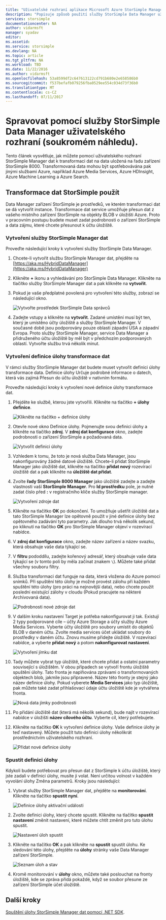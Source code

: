 ```yaml
---
title: "Uživatelské rozhraní aplikace Microsoft Azure StorSimple Manager dat | Microsoft Docs"
description: "Popisuje způsob použití služby StorSimple Data Manager uživatelského rozhraní (soukromém náhledu)."
services: storsimple
documentationcenter: NA
author: vidarmsft
manager: syadav
editor: 
ms.assetid: 
ms.service: storsimple
ms.devlang: NA
ms.topic: article
ms.tgt_pltfrm: NA
ms.workload: TBD
ms.date: 11/22/2016
ms.author: vidarmsft
ms.openlocfilehash: 53a8599df2c647613122cd791b680e2e658586b0
ms.sourcegitcommit: f537befafb079256fba0529ee554c034d73f36b0
ms.translationtype: MT
ms.contentlocale: cs-CZ
ms.lasthandoff: 07/11/2017
---
```

# <a name="manage-using-the-storsimple-data-manager-service-ui-private-preview"></a>Spravovat pomocí služby StorSimple Data Manager uživatelského rozhraní (soukromém náhledu).

Tento článek vysvětluje, jak můžete pomocí uživatelského rozhraní StorSimple Manager dat k transformaci dat na data uložená na řadu zařízení StorSimple 8000. Transformovaná data mohou být spotřebovávána pak jinými službami Azure, například Azure Media Services, Azure HDInsight, Azure Machine Learning a Azure Search. 


## <a name="use-storsimple-data-transformation"></a>Transformace dat StorSimple použít

Data Manager zařízení StorSimple je prostředků, ve kterém transformaci dat se dá vytvořit instance. Transformace dat service umožňuje přesun dat z vašeho místního zařízení StorSimple na objekty BLOB v úložišti Azure. Proto v pracovním postupu budete muset zadat podrobnosti o zařízení StorSimple a data zájmu, které chcete přesunout k účtu úložiště.

### <a name="create-a-storsimple-data-manager-service"></a>Vytvoření služby StorSimple Manager dat

Proveďte následující kroky k vytvoření služby StorSimple Data Manager.

1. Chcete-li vytvořit službu StorSimple Manager dat, přejděte na [https://aka.ms/HybridDataManager](https://aka.ms/HybridDataManager)

2. Klikněte  **+**  ikonu a vyhledávání pro StorSimple Data Manager. Klikněte na tlačítko služby StorSimple Manager dat a pak klikněte na **vytvořit**.

3. Pokud je vaše předplatné povolená pro vytvoření této služby, zobrazí se následující okno.

    ![Vytvořte prostředek StorSimple Data správců](./media/storsimple-data-manager-ui/create-new-data-manager-service.png)

4. Zadejte vstupy a klikněte na **vytvořit**. Zadané umístění musí být ten, který je umístěno účty úložiště a služby StorSimple Manager. V současné době jsou podporovány pouze oblasti západní USA a západní Evropa. Proto služby StorSimple Manager, service Data Manager a přidruženého účtu úložiště by měl být v předchozím podporovaných oblastí. Vytvořte službu trvá několik minut.

### <a name="create-a-data-transformation-job-definition"></a>Vytvoření definice úlohy transformace dat

V rámci služby StorSimple Manager dat budete muset vytvořit definici úlohy transformace data. Definice úlohy Určuje podrobné informace o datech, která vás zajímá Přesun do účtu úložiště v nativním formátu. 

Proveďte následující kroky k vytvoření nové definice úlohy transformace dat.

1.  Přejděte ke službě, kterou jste vytvořili. Klikněte na tlačítko **+ úlohy definice**.

    ![Klikněte na tlačítko + definice úlohy](./media/storsimple-data-manager-ui/click-add-job-definition.png)

2. Otevře nové okno Definice úlohy. Pojmenujte svou definici úlohy a klikněte na tlačítko **zdroj**. V **zdroj dat konfigurace** okno, zadejte podrobnosti o zařízení StorSimple a požadovaná data.

    ![Vytvořit definici úlohy](./media/storsimple-data-manager-ui//create-new-job-deifnition.png)

3. Vzhledem k tomu, že toto je nová služba Data Manager, jsou nakonfigurovány žádné datové úložiště. Chcete-li přidat StorSimple Manager jako úložiště dat, klikněte na tlačítko **přidat nový** rozevírací úložiště dat a pak klikněte na **úložiště dat přidat**.

4. Zvolte **řady StorSimple 8000 Manager** jako úložiště zadejte a zadejte vlastnosti vaší **StorSimple Manager**. Pro **Id prostředku** pole, je nutné zadat číslo před **:** v registračního klíče služby StorSimple manager.

    ![Vytvoření zdroje dat](./media/storsimple-data-manager-ui/create-new-data-source.png)

5.  Klikněte na tlačítko **OK** po dokončení. To umožňuje ušetřit úložiště dat a tato StorSimple Manager lze opětovně použít v jiné definice úlohy bez opětovného zadávání tyto parametry. Jak dlouho trvá několik sekund, po kliknutí na tlačítko **OK** pro StorSimple Manager objeví v rozevírací nabídce.

6.  V **zdroj dat konfigurace** okno, zadejte název zařízení a název svazku, která obsahuje vaše data týkající se.

7.  V **filtru** pododdílu, zadejte kořenový adresář, který obsahuje vaše data týkající se (v tomto poli by měla začínat znakem `\`). Můžete také přidat všechny souboru filtry.

8.  Služba transformaci dat funguje na data, která vložena do Azure pomocí snímků. Při spuštění této úlohy je možné provést zálohu při každém spuštění této úlohy (pro práci na nejnovější data), nebo chcete použít poslední existující zálohy v cloudu (Pokud pracujete na některé Archivovaná data).

    ![Podrobnosti nové zdroje dat](./media/storsimple-data-manager-ui/new-data-source-details.png)

9. V dalším kroku nastavení Target je potřeba nakonfigurovat ji tak. Existují 2 typy podporované cíle – účty Azure Storage a účty služby Azure Media Services. Vyberte účty úložiště pro soubory umístit do objektů BLOB v daném účtu. Zvolte media services účet ukládat soubory do prostředky v daném účtu. Znovu musíme přidejte úložiště. V rozevírací nabídce, a vyberte **přidat nový** a potom **nakonfigurovat nastavení**.

    ![Vytvoření jímku dat](./media/storsimple-data-manager-ui/create-new-data-sink.png)

10. Tady můžete vybrat typ úložiště, které chcete přidat a ostatní parametry související s úložištěm. V obou případech se vytvoří frontu úložiště spuštění úlohy. Tato fronta je naplňována zprávami o transformovaných objektech blob, jakmile jsou připravené. Název této fronty je stejný jako název definice úlohy. Pokud vyberete **Media Services** jako typ úložiště, pak můžete také zadat přihlašovací údaje účtu úložiště kde je vytvářena fronta.

    ![Nová data jímky podrobnosti](./media/storsimple-data-manager-ui/new-data-sink-details.png)

11. Po přidání úložiště dat (která má několik sekund), bude najít v rozevírací nabídce v úložišti **název cílového účtu**.  Vyberte cíl, který potřebujete.

12. Klikněte na tlačítko **OK** k vytvoření definice úlohy. Vaše definice úlohy je teď nastavený. Můžete použít tuto definici úlohy několikrát prostřednictvím uživatelského rozhraní.

    ![Přidat nové definice úlohy](./media/storsimple-data-manager-ui/add-new-job-definition.png)

### <a name="run-the-job-definition"></a>Spustit definici úlohy

Kdykoli budete potřebovat pro přesun dat z StorSimple k účtu úložiště, který jste zadali v definici úlohy, musíte ji volat. Není určitou volnost v každém vyvolání úlohy Změna parametrů. Kroky jsou následující:

1. Vybrat služby StorSimple Manager dat, přejděte na **monitorování**. Klikněte na tlačítko **spustit nyní**.

    ![Definice úlohy aktivační události](./media/storsimple-data-manager-ui/run-now.png)

2. Zvolte definici úlohy, který chcete spustit. Klikněte na tlačítko **spustit nastavení** změnit nastavení, které můžete chtít změnit pro tuto úlohu spustit.

    ![Nastavení úloh spustit](./media/storsimple-data-manager-ui/run-settings.png)

3. Klikněte na tlačítko **OK** a pak klikněte na **spustit** spustit úlohu. Ke sledování této úlohy, přejděte na **úlohy** stránky vaše Data Manager zařízení StorSimple.

    ![Seznam úloh a stav](./media/storsimple-data-manager-ui/jobs-list-and-status.png)

4. Kromě monitorování v **úlohy** okno, můžete také poslouchat na fronty úložiště, kde se zpráva přidá pokaždé, když se soubor přesune ze zařízení StorSimple účet úložiště.


## <a name="next-steps"></a>Další kroky

[Spuštění úlohy StorSimple Manager dat pomocí .NET SDK](storsimple-data-manager-dotnet-jobs.md).